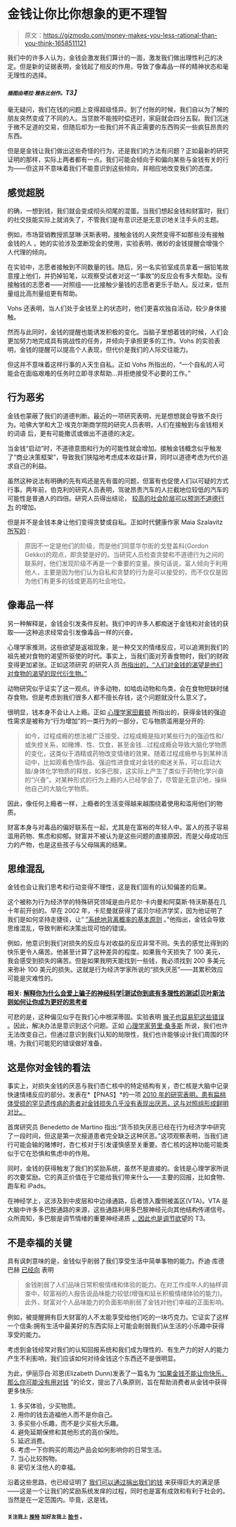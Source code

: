 # 金钱让你比你想象的更不理智

> 原文：<https://gizmodo.com/money-makes-you-less-rational-than-you-think-1658511121>

我们中的许多人认为，金钱会激发我们算计的一面，激发我们做出理性利己的决定。但是新的证据表明，金钱起了相反的作用，导致了像毒品一样的精神状态和毫无理性的选择。



#### *<small>插图由塔拉·雅各比创作。</small>T3】*

毫无疑问，我们在钱的问题上变得超级怪异。到了付账的时候，我们自以为了解的朋友突然变成了不同的人。当贷款不能按时偿还时，家庭就会四分五裂。我们沉迷于微不足道的交易，但随后却为一些我们并不真正需要的东西购买一些疯狂昂贵的东西。

但是是金钱让我们做出这些奇怪的行为，还是我们的方法有问题？正如最新的研究证明的那样，实际上两者都有一点。我们可能会倾向于和偏向某些与金钱有关的行为——但这并不意味着我们不能意识到这些倾向，并相应地改变我们的态度。

## 感觉超脱

的确，一想到钱，我们就会变成彻头彻尾的混蛋。当我们想起金钱和财富时，我们的社交技能实际上就消失了，不管我们是有意识还是无意识地关注手头的主题。

例如，市场营销教授凯瑟琳·沃斯表明，接触金钱的人突然变得不如那些没有接触金钱的人 。她的实验涉及垄断现金的使用，实验表明，微妙的金钱提醒会增强个人代理的倾向。

在实验中，志愿者接触到不同数量的钱。随后，另一名实验室成员拿着一捆铅笔故意撞上他们，并扔掉铅笔，以观察受试者对这一“事故”的反应会有多大帮助。没有接触钱的志愿者——对照组——比接触少量钱的志愿者更乐于助人。反过来，低剂量组比高剂量组更有帮助。

Vohs 还表明，当人们处于金钱至上的状态时，他们更喜欢独自活动，较少身体接触。

然而与此同时，金钱的提醒也能诱发积极的变化。当脑子里想着钱的时候，人们会更加努力地完成具有挑战性的任务，并倾向于承担更多的工作。Vohs 的实验表明，金钱的提醒可以提高个人表现，但代价是我们的人际交往能力。

但这并不意味着这样行事的人天生自私。正如 Vohs 所指出的，“一个自私的人可能会在面临艰难的任务时立即寻求帮助...并拒绝接受不必要的工作。”

## 行为恶劣

金钱也蒙蔽了我们的道德判断。最近的一项研究表明，光是想想就会导致不良行为。哈佛大学和大卫·埃克尔斯商学院的研究人员表明，人们在接触到与金钱相关的词语 后，更有可能撒谎或做出不道德的决定。

当金钱“启动”时，不道德意图和行为的可能性就会增加。接触金钱概念似乎触发了“商业决策框架”，导致我们狭隘地考虑成本收益计算，同时以道德考虑为代价追求自己的利益。

虽然这种说法有明确的先有鸡还是先有蛋的问题，但富有也促使人们以可疑的方式行事。两年前，伯克利的研究人员表明，驾驶昂贵汽车的人拦截地位较低的汽车的可能性是普通人的四倍。研究人员得出结论， [较高的社会阶层可以预测不道德行为](http://www.pnas.org/content/109/11/4086.short) 的增加。

但是并不是金钱本身让他们变得贪婪或自私。正如时代健康作家 Maia Szalavitz [所写的](http://healthland.time.com/2012/02/28/why-the-rich-are-less-ethical-they-see-greed-as-good/) :

> 原因不一定是他们的阶级，而是他们同意华尔街的戈登盖科(Gordon Gekko)的观点，即贪婪是好的。当研究人员检查贪婪和不道德行为之间的联系时，他们发现阶级不再是一个重要的变量。换句话说，富人倾向于利用他人，主要是因为他们认为自私和贪婪的行为是可以接受的，而不仅仅是因为他们有更多的钱或更高的社会地位。

## 像毒品一样

另一种解释是，金钱会引发条件反射。我们中的许多人都痴迷于金钱和对金钱的获取——这种追求经常会引发像毒品一样的兴奋。

心理学家推测，这些欲望是返祖现象，是一种交叉的情绪反应，可以追溯到我们的祖先被对食物的渴望所驱使的时代。事实上，当我们面对芳香食物时，我们的财政变得更加紧张。正如这项研究 的研究人员 [所指出的，“人们对金钱的渴望是他们对食物的渴望的现代衍生物。”](http://pss.sagepub.com/content/17/11/939.short)

动物研究似乎证实了这一观点。许多动物，如啮齿动物和鸟类，会在食物短缺时储存食物。但是考虑到我们很多人都不擅长存钱，这个问题就没什么意义了。

很明显，钱本身不会让人上瘾。正如 [心理学家田戴顿](http://www.huffingtonpost.com/dr-tian-dayton/money-addiction_b_221937.html) 所指出的，获得金钱的强迫性需求是被称为“行为增加”的一类行为的一部分，它与物质滥用是分开的:

> 如今，过程成瘾的想法被广泛接受。过程成瘾是指对某些行为的强迫性和/或失控关系，如赌博、性、饮食，甚至金钱...过程成瘾会导致大脑化学物质的变化，这类似于酒精或药物改变情绪的效果。随着过程成瘾参与到某种活动中，比如观看色情作品、强迫性进食或对金钱的痴迷关系，可以启动大脑/身体化学物质的释放，如多巴胺，这实际上产生了类似于药物化学兴奋的“兴奋”。对某种形式的行为上瘾的人已经学会了，尽管是无意识地，操纵他自己的大脑化学物质。

因此，像任何上瘾者一样，上瘾者的生活变得越来越围绕着使用和滥用他们的物质。

财富本身与对毒品的偏好联系在一起，尤其是在富裕的年轻人中。富人的孩子容易滥用药物、焦虑和抑郁。财富并不被认为是这些问题的直接原因，而是父母成功压力的产物，也是这些孩子与父母隔离的结果。

## 思维混乱

金钱也会让我们思考和行动变得不理性，这是我们固有的认知偏差的后果。

这个被称为行为经济学的特殊研究领域是由丹尼尔·卡内曼和阿莫斯·特沃斯基在几十年前开创的。早在 2002 年，卡尼曼就获得了诺贝尔经济学奖，因为他证明了我们是如何坚持走捷径，让“ [”系统地背离概率的基本原则](http://www.nobelprize.org/nobel_prizes/economic-sciences/laureates/2002/press.html) 。”他指出，金钱会导致思维混乱，导致判断和决策出现可怕的错误。

例如，他意识到我们对损失的反应与对收益的反应非常不同。失去的感觉比得到的快乐更令人痛苦。他甚至计算了这种差异的程度。如果我今天损失了 100 美元，我会感受到损失的痛苦。但是如果我明天能找到一些钱，我必须找到 200 多美元来弥补 100 美元的损失。这就是行为经济学家所说的“损失厌恶”——其累积效应可能是灾难性的。

**相关:** [**解释你为什么会爱上骗子的神经科学**](https://gizmodo.com/the-neuroscience-that-explains-why-you-fall-for-con-art-5926933)**|**[**测试你到底有多理性的测试**](https://gizmodo.com/a-test-to-measure-how-rational-you-really-are-609412488)**|**[**贝叶斯法则如何让你成为更好的思考者**](https://gizmodo.com/how-bayes-rule-can-make-you-a-better-thinker-471233405)

可悲的是，这种偏见似乎在我们心中根深蒂固。实验表明 [猴子也容易犯这些错误](http://www.bbc.com/news/science-environment-26258662) 。因此，解决办法是意识到这个问题。正如 [心理学家劳里·桑多斯](http://www.bbc.com/news/science-environment-26258662) 所说，我们也许无法改变自己，但通过意识到我们认知的局限性，我们也许能够设计我们周围的环境，为我们可能犯的错误做好准备。

## 这是你对金钱的看法

事实上，对损失金钱的厌恶与我们杏仁核中的特定结构有关，杏仁核是大脑中记录快速情绪反应的部分。发表在*【PNAS】*的一项 [2010 年的研究表明，患有扁桃体受损的罕见遗传病的患者对金钱损失几乎没有表现出厌恶，这与对照组形成鲜明对比。](http://www.pnas.org/content/107/8/3788.short)

首席研究员 Benedetto de Martino 指出:“货币损失厌恶已经在行为经济学中研究了一段时间，但这是第一次报道患者完全缺乏这种厌恶。”这项观察表明，当我们进行可能会输的赌博时，杏仁核对于引发谨慎感至关重要。杏仁核的这种功能可能类似于它在恐惧和焦虑中的作用。

同时，金钱的获得触发了我们的奖励系统，虽然不是直接的。金钱是心理学家所说的次要奖励。它的真正价值在于它能给我们带来什么——主要的回报，比如食物、跑车和 iPads。

在神经学上，这涉及到中皮层和中边缘通路，后者馈入腹侧被盖区(VTA)。VTA 是大脑中许多多巴胺通路的来源，这些通路利用多巴胺神经元向其他结构传递信号。众所周知，多巴胺是调节情绪的重要神经递质 [，因此也是调节欲望](http://www.apa.org/monitor/mar05/dopamine.aspx)的 T3。

## 不是幸福的关键

具有讽刺意味的是，金钱似乎削弱了我们享受生活中简单事物的能力。乔迪·库德巴赫 [已经向](http://pss.sagepub.com/content/early/2010/05/18/0956797610371963.abstract) 表明

> 金钱削弱了人们品味日常积极情绪和体验的能力。在对工作成年人的抽样调查中，较富裕的人报告说品味能力较低(增强和延长积极情绪体验的能力)。此外，财富对个人品味能力的负面影响削弱了金钱对他们幸福的正面影响。

例如，被提醒拥有巨大财富的人不太能享受给他们吃的一块巧克力。它证实了这样一个信条:拥有生活中最美好的东西实际上可能会削弱我们从生活的小乐趣中获得享受的能力。

考虑到金钱经常对我们的认知回报系统和我们成为理性的、有生产力的好人的能力产生不利影响，我们应该如何对待金钱这个东西还不是很明显。

为此，伊丽莎白·邓恩(Elizabeth Dunn)发表了一篇名为 [“如果金钱不能让你快乐，那么你可能没有用对钱](http://www.sciencedirect.com/science/article/pii/S1057740811000209) ”的论文，提出了八条原则，旨在帮助消费者从金钱中获得更多快乐:

1.  多买体验，少买物质。
2.  用你的钱去造福他人而不是你自己。
3.  多买些小乐趣，而不是少买些大乐趣。
4.  避免延期保修和其他形式的高价保险。
5.  延迟消费。
6.  考虑一下你购买的周边产品会如何影响你的日常生活。
7.  当心比较购物。
8.  密切关注他人的幸福。

沿着这些思路，也已经证明了 [我们可以通过捐出我们的钱](http://online.wsj.com/articles/SB10001424127887324009304579041231971683854) 来获得巨大的满足感——这是一个让我们的奖励系统发痒的过程，同时也是富有成效和有利于社会的。当然是在一定范围内。毕竟，这是钱。

#### <small>关注我上</small> [<small>推特</small>](https://twitter.com/dvorsky) <small>加好友我上</small> [<small>脸书</small>](https://www.google.ca/url?sa=t&rct=j&q=&esrc=s&source=web&cd=3&cad=rja&uact=8&ved=0CCgQFjAC&url=https%3A%2F%2Fwww.facebook.com%2Fgdvorsky&ei=K1NaVLHRC4GzyASCuYDACQ&usg=AFQjCNG5DMDo9Ah5QS0JjiAz-p_pQx4xLQ) <small>。</small>